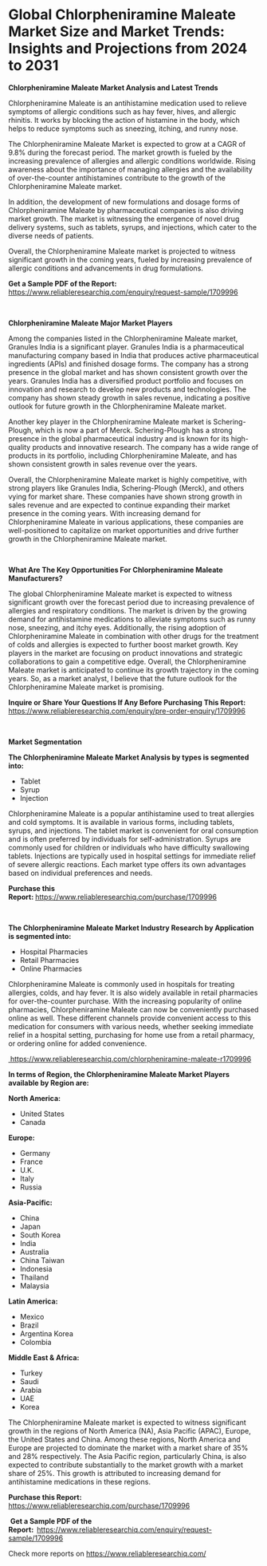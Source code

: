 <p><h1>Global Chlorpheniramine Maleate Market Size and Market Trends: Insights and Projections from 2024 to 2031</h1></p><p><strong>Chlorpheniramine Maleate Market Analysis and Latest Trends</strong></p>
<p><p>Chlorpheniramine Maleate is an antihistamine medication used to relieve symptoms of allergic conditions such as hay fever, hives, and allergic rhinitis. It works by blocking the action of histamine in the body, which helps to reduce symptoms such as sneezing, itching, and runny nose.</p><p>The Chlorpheniramine Maleate Market is expected to grow at a CAGR of 9.8% during the forecast period. The market growth is fueled by the increasing prevalence of allergies and allergic conditions worldwide. Rising awareness about the importance of managing allergies and the availability of over-the-counter antihistamines contribute to the growth of the Chlorpheniramine Maleate market.</p><p>In addition, the development of new formulations and dosage forms of Chlorpheniramine Maleate by pharmaceutical companies is also driving market growth. The market is witnessing the emergence of novel drug delivery systems, such as tablets, syrups, and injections, which cater to the diverse needs of patients.</p><p>Overall, the Chlorpheniramine Maleate market is projected to witness significant growth in the coming years, fueled by increasing prevalence of allergic conditions and advancements in drug formulations.</p></p>
<p><strong>Get a Sample PDF of the Report:&nbsp;</strong> <a href="https://www.reliableresearchiq.com/enquiry/request-sample/1709996">https://www.reliableresearchiq.com/enquiry/request-sample/1709996</a></p>
<p>&nbsp;</p>
<p><strong>Chlorpheniramine Maleate Major Market Players</strong></p>
<p><p>Among the companies listed in the Chlorpheniramine Maleate market, Granules India is a significant player. Granules India is a pharmaceutical manufacturing company based in India that produces active pharmaceutical ingredients (APIs) and finished dosage forms. The company has a strong presence in the global market and has shown consistent growth over the years. Granules India has a diversified product portfolio and focuses on innovation and research to develop new products and technologies. The company has shown steady growth in sales revenue, indicating a positive outlook for future growth in the Chlorpheniramine Maleate market.</p><p>Another key player in the Chlorpheniramine Maleate market is Schering-Plough, which is now a part of Merck. Schering-Plough has a strong presence in the global pharmaceutical industry and is known for its high-quality products and innovative research. The company has a wide range of products in its portfolio, including Chlorpheniramine Maleate, and has shown consistent growth in sales revenue over the years.</p><p>Overall, the Chlorpheniramine Maleate market is highly competitive, with strong players like Granules India, Schering-Plough (Merck), and others vying for market share. These companies have shown strong growth in sales revenue and are expected to continue expanding their market presence in the coming years. With increasing demand for Chlorpheniramine Maleate in various applications, these companies are well-positioned to capitalize on market opportunities and drive further growth in the Chlorpheniramine Maleate market.</p></p>
<p>&nbsp;</p>
<p><strong>What Are The Key Opportunities For Chlorpheniramine Maleate Manufacturers?</strong></p>
<p><p>The global Chlorpheniramine Maleate market is expected to witness significant growth over the forecast period due to increasing prevalence of allergies and respiratory conditions. The market is driven by the growing demand for antihistamine medications to alleviate symptoms such as runny nose, sneezing, and itchy eyes. Additionally, the rising adoption of Chlorpheniramine Maleate in combination with other drugs for the treatment of colds and allergies is expected to further boost market growth. Key players in the market are focusing on product innovations and strategic collaborations to gain a competitive edge. Overall, the Chlorpheniramine Maleate market is anticipated to continue its growth trajectory in the coming years.  So, as a market analyst, I believe that the future outlook for the Chlorpheniramine Maleate market is promising.</p></p>
<p><strong>Inquire or Share Your Questions If Any Before Purchasing This Report:</strong> <a href="https://www.reliableresearchiq.com/enquiry/pre-order-enquiry/1709996">https://www.reliableresearchiq.com/enquiry/pre-order-enquiry/1709996</a></p>
<p>&nbsp;</p>
<p><strong>Market Segmentation</strong></p>
<p><strong>The Chlorpheniramine Maleate Market Analysis by types is segmented into:</strong></p>
<p><ul><li>Tablet</li><li>Syrup</li><li>Injection</li></ul></p>
<p><p>Chlorpheniramine Maleate is a popular antihistamine used to treat allergies and cold symptoms. It is available in various forms, including tablets, syrups, and injections. The tablet market is convenient for oral consumption and is often preferred by individuals for self-administration. Syrups are commonly used for children or individuals who have difficulty swallowing tablets. Injections are typically used in hospital settings for immediate relief of severe allergic reactions. Each market type offers its own advantages based on individual preferences and needs.</p></p>
<p><strong>Purchase this Report:&nbsp;</strong><a href="https://www.reliableresearchiq.com/purchase/1709996">https://www.reliableresearchiq.com/purchase/1709996</a></p>
<p>&nbsp;</p>
<p><strong>The Chlorpheniramine Maleate Market Industry Research by Application is segmented into:</strong></p>
<p><ul><li>Hospital Pharmacies</li><li>Retail Pharmacies</li><li>Online Pharmacies</li></ul></p>
<p><p>Chlorpheniramine Maleate is commonly used in hospitals for treating allergies, colds, and hay fever. It is also widely available in retail pharmacies for over-the-counter purchase. With the increasing popularity of online pharmacies, Chlorpheniramine Maleate can now be conveniently purchased online as well. These different channels provide convenient access to this medication for consumers with various needs, whether seeking immediate relief in a hospital setting, purchasing for home use from a retail pharmacy, or ordering online for added convenience.</p></p>
<p><a href="https://www.reliableresearchiq.com/chlorpheniramine-maleate-r1709996">&nbsp;https://www.reliableresearchiq.com/chlorpheniramine-maleate-r1709996</a></p>
<p><strong>In terms of Region, the Chlorpheniramine Maleate Market Players available by Region are:</strong></p>
<p>
    <p> <strong> North America: </strong>
        <ul>
            <li>United States</li>
            <li>Canada</li>
        </ul>
        </p> 
    <p> <strong> Europe: </strong>
        <ul>
            <li>Germany</li>
            <li>France</li>
            <li>U.K.</li>
            <li>Italy</li>
            <li>Russia</li>
        </ul>
        </p> 
    <p> <strong> Asia-Pacific: </strong>
        <ul>
            <li>China</li>
            <li>Japan</li>
            <li>South Korea</li>
            <li>India</li>
            <li>Australia</li>
            <li>China Taiwan</li>
            <li>Indonesia</li>
            <li>Thailand</li>
            <li>Malaysia</li>
        </ul>
        </p> 
    <p> <strong> Latin America: </strong>
        <ul>
            <li>Mexico</li>
            <li>Brazil</li>
            <li>Argentina Korea</li>
            <li>Colombia</li>
        </ul>
        </p> 
    <p> <strong> Middle East & Africa: </strong>
        <ul>
            <li>Turkey</li>
            <li>Saudi</li>
            <li>Arabia</li>
            <li>UAE</li>
            <li>Korea</li>
        </ul>
    </p>
    </p>
<p><p>The Chlorpheniramine Maleate market is expected to witness significant growth in the regions of North America (NA), Asia Pacific (APAC), Europe, the United States and China. Among these regions, North America and Europe are projected to dominate the market with a market share of 35% and 28% respectively. The Asia Pacific region, particularly China, is also expected to contribute substantially to the market growth with a market share of 25%. This growth is attributed to increasing demand for antihistamine medications in these regions.</p></p>
<p><strong>Purchase this Report: </strong><a href="https://www.reliableresearchiq.com/purchase/1709996">https://www.reliableresearchiq.com/purchase/1709996</a></p>
<p>&nbsp;<strong>Get a Sample PDF of the Report:&nbsp;&nbsp;</strong><a href="https://www.reliableresearchiq.com/enquiry/request-sample/1709996">https://www.reliableresearchiq.com/enquiry/request-sample/1709996</a></p>
<p><strong></strong></p>
<p>Check more reports on <a href="https://www.reliableresearchiq.com/">https://www.reliableresearchiq.com/</a></p>